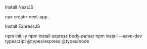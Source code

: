 Install NextJS

npx create-next-app .

Install ExpressJS

npm init -y
npm install express body-parser
npm install --save-dev typescript @types/express @types/node